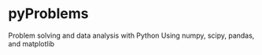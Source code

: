 # pyProblems
Problem solving and data analysis with Python
Using numpy, scipy, pandas, and matplotlib
